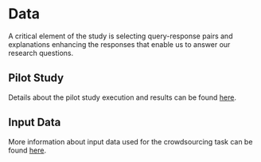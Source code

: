 # Data

A critical element of the study is selecting query-response pairs and explanations enhancing the responses that enable us to answer our research questions.

## Pilot Study

Details about the pilot study execution and results can be found [here](pilot_study/README.md).

## Input Data

More information about input data used for the crowdsourcing task can be found [here](input/README.md).